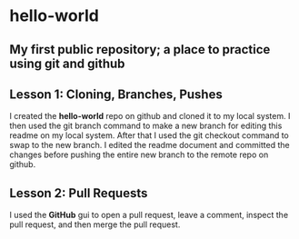 # hello-world

## My first public repository; a place to practice using git and github

## Lesson 1: Cloning, Branches, Pushes

I created the **hello-world** repo on github and cloned it to my local system.
I then used the git branch command to make a new branch for editing this readme on my local system.
After that I used the git checkout command to swap to the new branch.
I edited the readme document and committed the changes before pushing the entire new branch to the remote repo on github.

## Lesson 2: Pull Requests

I used the **GitHub** gui to open a pull request, leave a comment, inspect the pull request, and then merge the pull request.
